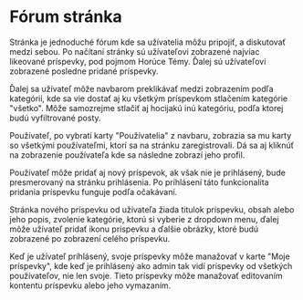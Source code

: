 # Fórum stránka
Stránka je jednoduché fórum kde sa užívatelia môžu pripojiť, a diskutovať medzi sebou.
Po načítaní stránky sú užívateľovi zobrazené najviac likeované príspevky, pod pojmom Horúce Témy.
Ďalej sú užívateľovi zobrazené posledne pridané príspevky.

Ďalej sa užívateľ môže navbarom preklikávať medzi zobrazením podľa kategórií, kde sa vie dostať aj ku všetkým príspevkom
stlačením kategórie "všetko". Môže samozrejme stlačiť aj hocijakú inú kategóriu, podľa ktorej budú vyfiltrované posty.

Používateľ, po vybratí karty "Používatelia" z navbaru, zobrazia sa mu karty so všetkými používateľmi, ktorí sa na stránku
zaregistrovali. Dá sa aj kliknúť na zobrazenie používateľa kde sa následne zobrazí jeho profil.

Používateľ môže pridať aj nový príspevok, ak však nie je prihlásený, bude presmerovaný na stránku prihlásenia.
Po príhlásení táto funkcionalita pridania príspevku funguje podľa očakávaní.

Stránka nového príspevku od užívateľa žiada titulok príspevku, obsah alebo jeho popis, zvolenie kategórie, ktorú si vyberie
z dropdown menu, ďalej môže užívateľ pridať ikonu príspevku a ďalšie obrázky, ktoré budú zobrazené po zobrazení celého príspevku.

Keď je užívateľ príhlásený, svoje príspevky môže manažovať v karte "Moje príspevky", kde keď je prihlásený ako admin tak vidí príspevky
od všetkých používateľov, nie len svoje. Tieto príspevky môže manažovať editovaním kontentu príspevku alebo jeho vymazaním.







